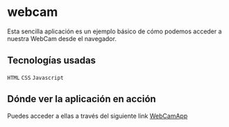# webcam
Esta sencilla aplicación es un ejemplo básico de cómo podemos acceder a nuestra WebCam desde el navegador.

## Tecnologías usadas

`HTML`
`CSS`
`Javascript`

## Dónde ver la aplicación en acción
Puedes acceder a ellas a través del siguiente link [WebCamApp](https://decpers.github.io/webcam/)
